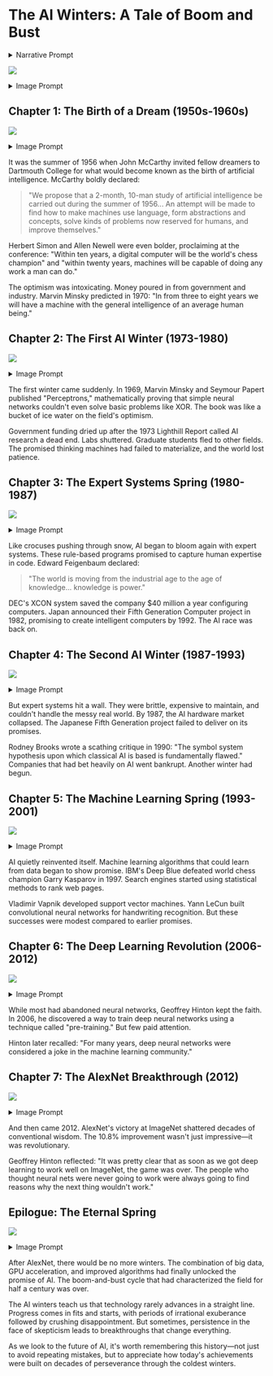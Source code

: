 # The AI Winters: A Tale of Boom and Bust

<details><summary>Narrative Prompt</summary>
Create a fun and entertaining  story about the "AI winters" and how AI grew and died periodically until 2012 before AlexNet. Give as much detail as possible. Include quotes of famous people overpromising when AI would mature.  When appropriate, suggest an image that could be inserted into the story to make the story a form of graphic novel. Describe each image in detail and be consistent across all the images in the story for style.
</details>

![](./00-ai-cycles.png)

<details><summary>Image Prompt</summary>
The Cycles of AI - A grand timeline visualization showing a wavy roller-coaster like path from the 1950s to 2012, with dramatic peaks and valleys marked by calendar pages fluttering away. In the foreground, various symbolic elements from each era (vacuum tubes, robots, neurons) are scattered like autumn leaves. Art style: detailed line art with watercolor washes, muted blues and grays for winter periods, warm oranges and yellows for boom periods.
</details>

## Chapter 1: The Birth of a Dream (1950s-1960s)

![](./01-dartmouth.png)

<details><summary>Image Prompt</summary>
 "The Dartmouth Dreamers" - A retro-style illustration showing a summer campus scene at Dartmouth College. In the foreground, four enthusiastic men in 1950s attire stand before a chalkboard covered in flowcharts and equations. Speech bubbles above their heads show thought clouds containing robots, thinking machines, and neural networks. Art style: Norman Rockwell meets mid-century scientific illustration.
</details>

It was the summer of 1956 when John McCarthy invited fellow dreamers to Dartmouth College for what would become known as the birth of artificial intelligence. McCarthy boldly declared:

> "We propose that a 2-month, 10-man study of artificial intelligence be carried out during the summer of 1956... An attempt will be made to find how to make machines use language, form abstractions and concepts, solve kinds of problems now reserved for humans, and improve themselves."

Herbert Simon and Allen Newell were even bolder, proclaiming at the conference: "Within ten years, a digital computer will be the world's chess champion" and "within twenty years, machines will be capable of doing any work a man can do."

The optimism was intoxicating. Money poured in from government and industry. Marvin Minsky predicted in 1970: "In from three to eight years we will have a machine with the general intelligence of an average human being."

## Chapter 2: The First AI Winter (1973-1980)

![](./02-perceptron.png)

<details><summary>Image Prompt</summary>
 "The Perceptron's Demise" - A gothic-horror inspired scene showing a mechanical brain or perceptron being dissected on a table, with Minsky and Papert looming over it holding mathematical equations like scalpels. Snow blows through broken windows of a once-grand laboratory. Art style: Edward Gorey-esque crosshatching with dramatic shadows.
</details>

The first winter came suddenly. In 1969, Marvin Minsky and Seymour Papert published "Perceptrons," mathematically proving that simple neural networks couldn't even solve basic problems like XOR. The book was like a bucket of ice water on the field's optimism.

Government funding dried up after the 1973 Lighthill Report called AI research a dead end. Labs shuttered. Graduate students fled to other fields. The promised thinking machines had failed to materialize, and the world lost patience.

## Chapter 3: The Expert Systems Spring (1980-1987)

![](./03-rules.png)

<details><summary>Image Prompt</summary>
 "The Rule Kingdom" - An illustration in the style of a medieval manuscript showing programmers as monks transcribing thousands of IF-THEN rules into giant books. In the background, executives throw gold coins at them. A mechanical decision tree towers like a cathedral spire. Art style: illuminated manuscript meets corporate tech, rich golds and blues.
</details>

Like crocuses pushing through snow, AI began to bloom again with expert systems. These rule-based programs promised to capture human expertise in code. Edward Feigenbaum declared:

> "The world is moving from the industrial age to the age of knowledge... knowledge is power."

DEC's XCON system saved the company $40 million a year configuring computers. Japan announced their Fifth Generation Computer project in 1982, promising to create intelligent computers by 1992. The AI race was back on.

## Chapter 4: The Second AI Winter (1987-1993)

![](./04-symbolic-collapse.png)

<details><summary>Image Prompt</summary>
 "The Symbolic Collapse" - A surreal Dali-esque landscape where giant IF-THEN rules melt like clocks, expert system books crumble to dust, and abandoned LISP machines rust in a wasteland. Government officials and investors flee under dark storm clouds. Art style: Salvador Dali meets corporate dystopia.
</details>

But expert systems hit a wall. They were brittle, expensive to maintain, and couldn't handle the messy real world. By 1987, the AI hardware market collapsed. The Japanese Fifth Generation project failed to deliver on its promises.

Rodney Brooks wrote a scathing critique in 1990: "The symbol system hypothesis upon which classical AI is based is fundamentally flawed." Companies that had bet heavily on AI went bankrupt. Another winter had begun.

## Chapter 5: The Machine Learning Spring (1993-2001)

![](./05-data-dawn.png)

<details><summary>Image Prompt</summary>
 "The Data Dawn" - A scene showing nerdy programmers in 90s attire feeding stacks of data into computers while decision trees and support vector machines grow like plants from the machines. In the background, the early internet is represented as glowing fiber optic cables spreading like vines. Art style: cyber-renaissance, mixing classical composition with 90s tech aesthetics.
</details>

AI quietly reinvented itself. Machine learning algorithms that could learn from data began to show promise. IBM's Deep Blue defeated world chess champion Garry Kasparov in 1997. Search engines started using statistical methods to rank web pages.

Vladimir Vapnik developed support vector machines. Yann LeCun built convolutional neural networks for handwriting recognition. But these successes were modest compared to earlier promises.

## Chapter 6: The Deep Learning Revolution (2006-2012)

![](./06-hinton-persistence.png)

<details><summary>Image Prompt</summary>
 "The Persistent Professor" - Geoffrey Hinton is shown as a lone figure nurturing a small neural network plant in a cold, abandoned greenhouse. Through broken glass, we can see other researchers walking away. On his desk are piles of rejected grant applications. Art style: melancholic botanical illustration with a hint of steampunk.
</details>

While most had abandoned neural networks, Geoffrey Hinton kept the faith. In 2006, he discovered a way to train deep neural networks using a technique called "pre-training." But few paid attention.

Hinton later recalled: "For many years, deep neural networks were considered a joke in the machine learning community."

## Chapter 7: The AlexNet Breakthrough (2012)

![](./07-alexnet-triumph.png)

<details><summary>Image Prompt</summary>
 "The ImageNet Triumph" - A heroic scene showing AlexNet as a glowing neural network architecture towering over a field of failed algorithms. At its base, the Toronto team raises their GPUs like olympic torches. In the sky, the error rate plummets like a shooting star. Art style: heroic socialist realism meets cyberpunk, dramatic angles and lighting.
</details>

And then came 2012. AlexNet's victory at ImageNet shattered decades of conventional wisdom. The 10.8% improvement wasn't just impressive—it was revolutionary.

Geoffrey Hinton reflected: "It was pretty clear that as soon as we got deep learning to work well on ImageNet, the game was over. The people who thought neural nets were never going to work were always going to find reasons why the next thing wouldn't work."

## Epilogue: The Eternal Spring

![](./08-endless-spring.png)

<details><summary>Image Prompt</summary>
 "The Endless Spring" - A final panoramic view showing all the AI winters and springs as a continuous landscape, but now with a great branching tree of achievement rising from AlexNet, its branches reaching into a starry sky filled with AI applications. The art style combines all previous styles into a cohesive grand finale.
</details>

After AlexNet, there would be no more winters. The combination of big data, GPU acceleration, and improved algorithms had finally unlocked the promise of AI. The boom-and-bust cycle that had characterized the field for half a century was over.

The AI winters teach us that technology rarely advances in a straight line. Progress comes in fits and starts, with periods of irrational exuberance followed by crushing disappointment. But sometimes, persistence in the face of skepticism leads to breakthroughs that change everything.

As we look to the future of AI, it's worth remembering this history—not just to avoid repeating mistakes, but to appreciate how today's achievements were built on decades of perseverance through the coldest winters.